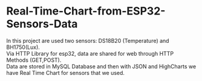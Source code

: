 # Real-Time-Chart-from-ESP32-Sensors-Data

In this project are used two sensors: DS18B20 (Temperature) and BH1750(Lux).    
Via HTTP Library for esp32, data are shared for web through HTTP Methods (GET,POST).    
Data are stored in MySQL Database and then with JSON and HighCharts we have Real Time Chart for sensors that we used.    
